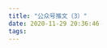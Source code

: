```yaml
---
title: "公众号推文（3）"
date: 2020-11-29 20:36:46
tags:
---
```


<head>
    <style>
        .weChatPostMainDiv {
            display: table;
        }
        .weChatPostPictureDiv {
            display: table-cell;
            width: 35%;
        }

        .weChatPostPicture {
            width: 100%;
            border-radius: 10%;
            float: left;
        }

        .weChatPostLinkDiv {
            width: 65%;
            float: inline-start;
            display: table-cell;
            vertical-align: middle;
        }

        .weChatPostLink {
            display: flex;
            align-items: center;
            justify-content: center;
            text-align: justify;
            margin: 0 auto;
            font-size: 24px;
        }

        a:link {
            color: black;
        }

        a:visited {
            color: gray;
        }
    </style>
</head>

<body><div class="weChatPostMainDiv"><div class="weChatPostPictureDiv"><a href="https://mp.weixin.qq.com/s/bgh10lwWfrDO1sUlR9_DCQ" target="_blank"><img class="weChatPostPicture" src="https://i.loli.net/2020/11/29/h9rGMVcWPqzZ7TO.jpg" ></a></div><div class="weChatPostLinkDiv"><div class="weChatPostLink"><a href="https://mp.weixin.qq.com/s/bgh10lwWfrDO1sUlR9_DCQ"><b>零点酒肆 | 文化之旅</b></a></div></div></div></body>